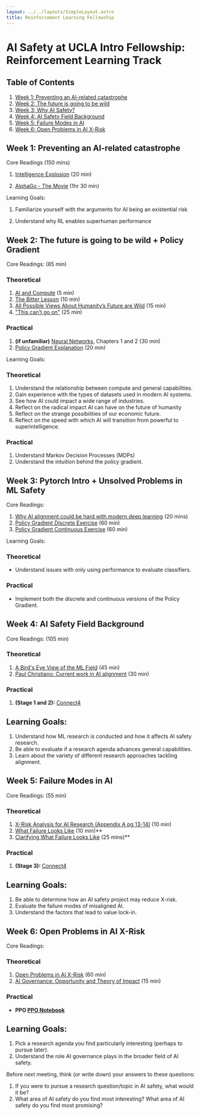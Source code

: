 ```yaml
---
layout: ../../layouts/SimpleLayout.astro
title: Reinforcement Learning Fellowship
---
```

# AI Safety at UCLA Intro Fellowship: Reinforcement Learning Track

## Table of Contents

1. [Week 1: Preventing an AI-related catastrophe](#week-1-preventing-an-ai-related-catastrophe)
2. [Week 2: The future is going to be wild](#week-2-the-future-is-going-to-be-wild--policy-gradient)
3. [Week 3: Why AI Safety?](#week-3-pytorch-intro--unsolved-problems-in-ml-safety)
4. [Week 4: AI Safety Field Background](#week-4-ai-safety-field-background)
5. [Week 5: Failure Modes in AI](#week-5-failure-modes-in-ai)
6. [Week 6: Open Problems in AI X-Risk](#week-6-open-problems-in-ai-x-risk)


## Week 1: Preventing an AI-related catastrophe

Core Readings (150 mins)

1. [Intelligence Explosion](https://intelligence.org/files/IE-EI.pdf) (20 min)
   
2. [AlphaGo - The Movie](https://www.youtube.com/watch?v=WXuK6gekU1Y) (1hr 30 min)

Learning Goals:

1. Familiarize yourself with the arguments for AI being an existential risk

2. Understand why RL enables superhuman performance

## Week 2: The future is going to be wild + Policy Gradient

Core Readings: (85 min)

### Theoretical

1. [AI and Compute](https://openai.com/blog/ai-and-compute/) (5 min)
2. [The Bitter Lesson](http://www.incompleteideas.net/IncIdeas/BitterLesson.html) (10 min)
3. [All Possible Views About Humanity’s Future are Wild](https://www.cold-takes.com/all-possible-views-about-humanitys-future-are-wild/) (15 min)
4. ["This can’t go on"](https://www.cold-takes.com/this-cant-go-on/) (25 min)

### Practical

1. **(if unfamiliar)** [Neural Networks](https://www.3blue1brown.com/topics/neural-networks), Chapters 1 and 2 (30 min)
2. [Policy Gradient Explanation](https://github.com/pimpale/mdt/blob/main/PolicyGradient/policygradient.ipynb) (20 min)

Learning Goals:

### Theoretical

1. Understand the relationship between compute and general capabilities. 
2. Gain experience with the types of datasets used in modern AI systems.
3. See how AI could impact a wide range of industries.
4. Reflect on the radical impact AI can have on the future of humanity 
5. Reflect on the strange possibilities of our economic future.
6. Reflect on the speed with which AI will transition from powerful to superintelligence.

### Practical

1. Understand Markov Decision Processes (MDPs)
2. Understand the intuition behind the policy gradient.

## Week 3: Pytorch Intro + Unsolved Problems in ML Safety

Core Readings:

1. [Why AI alignment could be hard with modern deep learning](https://www.cold-takes.com/why-ai-alignment-could-be-hard-with-modern-deep-learning/) (20 mins)
2. [Policy Gradient Discrete Exercise](https://github.com/pimpale/mdt/blob/main/PolicyGradient/policygradient_discrete_exercise.ipynb) (60 min)
3. [Policy Gradient Continuous Exercise](https://github.com/pimpale/mdt/blob/main/PolicyGradient/policygradient_continuous_exercise.ipynb) (60 min)

Learning Goals:

### Theoretical
- Understand issues with only using performance to evaluate classifiers.

### Practical
- Implement both the discrete and continuous versions of the Policy Gradient.

## Week 4: AI Safety Field Background

Core Readings: (105 min)

### Theoretical

1. [A Bird's Eye View of the ML Field](https://www.alignmentforum.org/s/FaEBwhhe3otzYKGQt/p/AtfQFj8umeyBBkkxa) (45 min)
2. [Paul Christiano: Current work in AI alignment](https://forum.effectivealtruism.org/posts/63stBTw3WAW6k45dY/paul-christiano-current-work-in-ai-alignment) (30 min)

### Practical

1. **(Stage 1 and 2):** [Connect4](https://github.com/pimpale/connect4.git)

## Learning Goals:

1. Understand how ML research is conducted and how it affects AI safety research.
2. Be able to evaluate if a research agenda advances general capabilities.
3. Learn about the variety of different research approaches tackling alignment.

## Week 5: Failure Modes in AI

Core Readings: (55 min)

### Theoretical

1. [X-Risk Analysis for AI Research (Appendix A pg 13-14)](https://arxiv.org/pdf/2206.05862) (10 min)
2. [What Failure Looks Like](https://www.alignmentforum.org/posts/HBxe6wdjxK239zajf/what-failure-looks-like) (10 min)**
3. [Clarifying What Failure Looks Like](https://www.alignmentforum.org/posts/v6Q7T335KCMxujhZu/clarifying-what-failure-looks-like) (25 mins)**

### Practical

1. **(Stage 3):** [Connect4](https://github.com/pimpale/connect4)

## Learning Goals:

1. Be able to determine how an AI safety project may reduce X-risk.
2. Evaluate the failure modes of misaligned AI.
3. Understand the factors that lead to value lock-in.

## Week 6: Open Problems in AI X-Risk

Core Readings:

### Theoretical

1. [Open Problems in AI X-Risk](https://www.alignmentforum.org/s/FaEBwhhe3otzYKGQt/p/5HtDzRAk7ePWsiL2L) (60 min)
2. [AI Governance: Opportunity and Theory of Impact](https://forum.effectivealtruism.org/posts/42reWndoTEhFqu6T8/ai-governance-opportunity-and-theory-of-impact) (15 min)

### Practical

- **PPO [PPO Notebook](https://github.com/pimpale/mdt/blob/main/PPO/ppo.ipynb)**

## Learning Goals:

1. Pick a research agenda you find particularly interesting (perhaps to pursue later).
2. Understand the role AI governance plays in the broader field of AI safety.

Before next meeting, think (or write down) your answers to these questions:

1. If you were to pursue a research question/topic in AI safety, what would it be?
2. What area of AI safety do you find most interesting? What area of AI safety do you find most promising?

